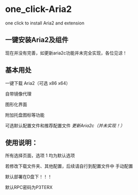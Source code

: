 # one_click-Aria2

one click to install Aria2 and extension

## 一键安装Aria2及组件

现在并没有完善，如更新aria2c功能并未完全实现，各位见谅！

## 基本用处

一键下载 Aria2（可选 x86 x64）

自带镜像代理

图形化界面

附加托盘图标等功能

可选默认配置文件和推荐配置文件
*更新Aria2c（并未实现！）*

## 使用说明：

所有选择页面，选项 1 均为默认选项

若修改下载文件夹、其他配置，后续请自行到配置文件中 手动配置

默认部署在D盘下！！！

默认RPC密码为P3TERX
